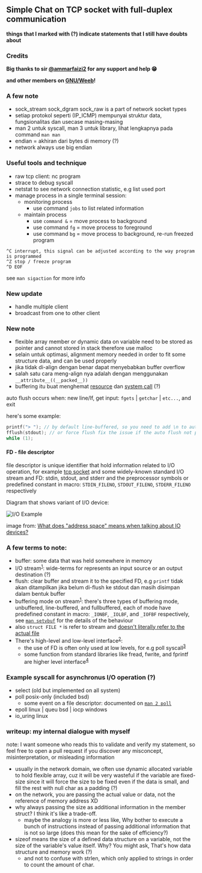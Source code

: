## Simple Chat on TCP socket with full-duplex communication

**things that I marked with (?) indicate statements that I still have doubts about**

### Credits

**Big thanks to sir [@ammarfaizi2](https://github.com/ammarfaizi2) for any support and help :grin:**

**and other members on [GNU/Weeb](https://www.gnuweeb.org/)!**

### A few note

- sock_stream sock_dgram sock_raw is a part of network socket types
- setiap protokol seperti (IP_ICMP) mempunyai struktur data, fungsionalitas dan usecase masing-masing
- man 2 untuk syscall, man 3 untuk library, lihat lengkapnya pada command `man man`
- endian = akhiran dari bytes di memory (?)
- network always use big endian

### Useful tools and technique
- raw tcp client: nc program
- strace to debug syscall
- netstat to see network connection statistic, e.g list used port
- manage process in a single terminal session:
  - monitoring process
    - use command `jobs` to list related information
  - maintain process
    - use `command &` = move process to background
    - use command `fg` = move process to foreground
    - use command `bg` = move process to background, re-run freezed program

```shell
^C interrupt, this signal can be adjusted according to the way program is programmed
^Z stop / freeze program
^D EOF
```
see `man sigaction` for more info

### New update

- handle multiple client
- broadcast from one to other client

### New note

- flexible array member or dynamic data on variable need to be stored as pointer and cannot stored in stack therefore use malloc
- selain untuk optimasi, alignment memory needed in order to fit some structure data, and can be used properly
- jika tidak di-align dengan benar dapat menyebabkan buffer overflow
- salah satu cara meng-align nya adalah dengan menggunakan `__attribute__((__packed__))`
- buffering itu buat menghemat [resource](https://t.me/GNUWeeb/840618) dan [system call](https://t.me/GNUWeeb/840589) (?)

auto flush occurs when: new line/lf, get input: `fgets` | `getchar` | `etc...`, and exit

here's some example:
```c
printf("> "); // by default line-buffered, so you need to add \n to automatic trigger flush
fflush(stdout); // or force flush fix the issue if the auto flush not performed
while (1);
```

#### FD - file descriptor
file descriptor is unique identifier that hold information related to I/O operation, for example [tcp socket](https://www.google.com/search?q=sock_raw&tbm=isch&ved=2ahUKEwik993gpMuBAxW7pukKHVMsD2YQ2-cCegQIABAA&oq=sock&gs_lcp=CgNpbWcQARgAMgQIIxAnMgQIIxAnMgoIABCKBRCxAxBDMgcIABCKBRBDMggIABCABBCxAzIHCAAQigUQQzIHCAAQigUQQzIFCAAQgAQyBQgAEIAEMgUIABCABDoGCAAQBxAeOgcIABATEIAEOggIABAFEB4QEzoGCAAQHhATUPAFWL8XYOAeaANwAHgAgAFGiAHFA5IBATiYAQCgAQGqAQtnd3Mtd2l6LWltZ8ABAQ&sclient=img&ei=gWIUZeSyKrvNpgfT2LywBg&bih=993&biw=958&rlz=1C1OKWM_enID1037ID1037#imgrc=qBNgNyqHcpiROM) and some widely-known standard I/O stream and FD: stdin, stdout, and stderr and the preprocessor symbols or predefined constant in macro: `STDIN_FILENO`, `STDOUT_FILENO`, `STDERR_FILENO` respectively

Diagram that shows variant of I/O device:

![I/O Example](https://i.stack.imgur.com/mcw90.jpg)

image from: [What does "address space" means when talking about IO devices?](https://softwareengineering.stackexchange.com/questions/359297/what-does-address-space-means-when-talking-about-io-devices)

### A few terms to note:
- buffer: some data that was held somewhere in memory
- I/O stream<sup>[1](https://stackoverflow.com/questions/38652953/what-does-stream-mean-in-c)</sup>: wide-terms for represents an input source or an output destination (?)
- flush: clear buffer and stream it to the specified FD, e.g `printf` tidak akan ditampilkan jika belum di-flush ke stdout dan masih disimpan dalam bentuk buffer
- buffering mode on stream<sup>[1](https://stackoverflow.com/questions/38652953/what-does-stream-mean-in-c)</sup>: there's three types of buffering mode, unbuffered, line-buffered, and fullbuffered, each of mode have predefined constant in macro: `_IONBF`, `_IOLBF`, and `_IOFBF` respectively, see [`man setvbuf`](https://t.me/GNUWeeb/840558) for the details of the behaviour
- also `struct FILE *` is refer to stream and [doesn't literally refer to the actual file](https://stackoverflow.com/questions/38652953/what-does-stream-mean-in-c#:~:text=does%20NOT%20point%20to%20the%20actual%20file)
- There's high-level and low-level interface<sup>[2](https://stackoverflow.com/questions/15102992/what-is-the-difference-between-stdin-and-stdin-fileno#:~:text=67-,The%20interface,-.%20Like%20everyone%20else)</sup>:
  - the use of FD is often only used at low levels, for e.g poll syscall<sup>[3](https://stackoverflow.com/questions/49476088/why-in-this-case-the-stdin-fd-is-not-ready#:~:text=Polling%20works%20at%20the%20file%20descriptor%20level)</sup>
  - some function from standard libraries like fread, fwrite, and fprintf are higher level interface<sup>[4](https://stackoverflow.com/questions/15102992/what-is-the-difference-between-stdin-and-stdin-fileno#:~:text=the%20higher%20level%20interfaces%20like%20fread%2C%20fwrite%2C%20and%20fprintf)</sup>

### Example syscall for asynchronus I/O operation (?)

- select (old but implemented on all system)
- poll posix-only (included bsd)
  - some event on a file descriptor: documented on [`man 2 poll`](https://man7.org/linux/man-pages/man2/poll.2.html)
- epoll linux | queu bsd | iocp windows
- io_uring linux

### writeup: my internal dialogue with myself
note: I want someone who reads this to validate and verify my statement, so feel free to open a pull request if you discover any misconcept, misinterpretation, or misleading information

- usually in the network domain, we often use dynamic allocated variable to hold flexible array, cuz it will be very wasteful if the variable are fixed-size since it will force the size to be fixed even if the data is small, and fill the rest with null char as a padding (?)
- on the network, you are passing the actual value or data, not the reference of memory address XD
- why always passing the size as additional information in the member struct? I think it's like a trade-off.
  - maybe the analogy is more or less like, Why bother to execute a bunch of instructions instead of passing additional information that is not so large (does this mean for the sake of efficiency?)
- sizeof means the size of a defined data structure on a variable, not the size of the variable's value itself. Why? You might ask, That's how data structure and memory work (?)
  - and not to confuse with strlen, which only applied to strings in order to count the amount of char.